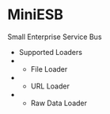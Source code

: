 # MiniESB
Small Enterprise Service Bus 

- Supported Loaders
- - File Loader
- - URL Loader
- - Raw Data Loader
